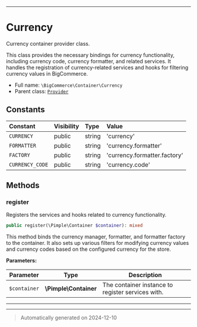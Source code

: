 ***

# Currency

Currency container provider class.

This class provides the necessary bindings for currency functionality, including
currency code, currency formatter, and related services. It handles the registration
of currency-related services and hooks for filtering currency values in BigCommerce.

* Full name: `\BigCommerce\Container\Currency`
* Parent class: [`Provider`](./Provider.md)


## Constants

| Constant | Visibility | Type | Value |
|:---------|:-----------|:-----|:------|
|`CURRENCY`|public|string|&#039;currency&#039;|
|`FORMATTER`|public|string|&#039;currency.formatter&#039;|
|`FACTORY`|public|string|&#039;currency.formatter.factory&#039;|
|`CURRENCY_CODE`|public|string|&#039;currency.code&#039;|


## Methods


### register

Registers the services and hooks related to currency functionality.

```php
public register(\Pimple\Container $container): mixed
```

This method binds the currency manager, formatter, and formatter factory to the
container. It also sets up various filters for modifying currency values and currency
codes based on the configured currency for the store.






**Parameters:**

| Parameter | Type | Description |
|-----------|------|-------------|
| `$container` | **\Pimple\Container** | The container instance to register services with. |





***


***
> Automatically generated on 2024-12-10
